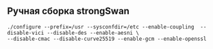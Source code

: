 ## Ручная сборка strongSwan

```
./configure --prefix=/usr --sysconfdir=/etc --enable-coupling  --disable-vici --disable-des --enable-aesni \
--disable-cmac --disable-curve25519 --enable-gcm --enable-openssl
```
